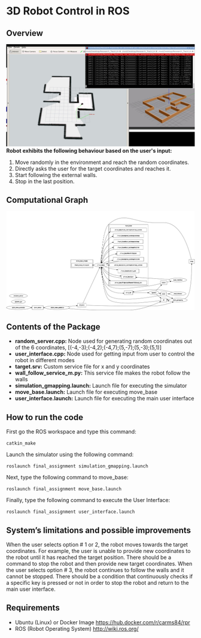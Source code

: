 # 3D Robot Control in ROS
## Overview
![alt text](https://github.com/zaid-gul/3D-Robot-Control-in-ROS/blob/master/3D%20Simulator.jpg?raw=true)
**Robot exhibits the following behaviour based on the user's input:** 
1. Move randomly in the environment and reach the random coordinates.
2. Directly asks the user for the target coordinates and reaches it.
3. Start following the external walls.
4. Stop in the last position.

## Computational Graph
![alt text](https://github.com/zaid-gul/3D-Robot-Control-in-ROS/blob/master/rosgraph.png?raw=true)


## Contents of the Package
- **random_server.cpp:** Node used for generating random coordinates out of the 6 coordinates, [(-4,-3);(-4,2);(-4,7);(5,-7);(5,-3);(5,1)]
- **user_interface.cpp:** Node used for getting input from user to control the robot in different modes
- **target.srv:** Custom service file for x and y coordinates
- **wall_follow_service_m.py:** This service file makes the robot follow the walls
- **simulation_gmapping.launch:** Launch file for executing the simulator 
- **move_base.launch:** Launch file for executing move_base
- **user_interface.launch:** Launch file for executing the main user interface

## How to run the code
First go the ROS workspace and type this command:
```
catkin_make
```
Launch the simulator using the following command:
```
roslaunch final_assignment simulation_gmapping.launch
```
Next, type the following command to move_base:
```
roslaunch final_assignment move_base.launch
```
Finally, type the following command to execute the User Interface:
```
roslaunch final_assignment user_interface.launch
```
## System’s limitations and possible improvements
When the user selects option # 1 or 2, the robot moves towards the target coordinates. For example, the user is unable to provide new coordinates to the robot until it has reached the target position. There should be a command to stop the robot and then provide new target coordinates. When the user selects option # 3, the robot continues to follow the walls and it cannot be stopped. There should be a condition that continuously checks if a specific key is pressed or not in order to stop the robot and return to the main user interface. 

## Requirements
- Ubuntu (Linux) or Docker Image https://hub.docker.com/r/carms84/rpr
- ROS (Robot Operating System) http://wiki.ros.org/
